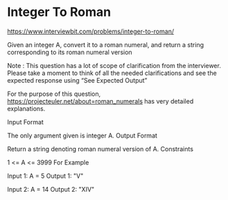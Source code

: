 # Integer To Roman

https://www.interviewbit.com/problems/integer-to-roman/


Given an integer A, convert it to a roman numeral, and return a string corresponding to its roman numeral version

Note : This question has a lot of scope of clarification from the interviewer. Please take a moment to think of all the needed clarifications and see the expected response using “See Expected Output”

For the purpose of this question, https://projecteuler.net/about=roman_numerals has very detailed explanations.




Input Format

The only argument given is integer A.
Output Format

Return a string denoting roman numeral version of A.
Constraints

1 <= A <= 3999
For Example

Input 1:
    A = 5
Output 1:
    "V"

Input 2:
    A = 14
Output 2:
    "XIV"
